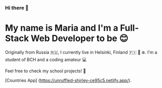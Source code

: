 ### Hi there 👋

My name is Maria and I'm a Full-Stack Web Developer to be 😊
====

Originally from Russia 🇷🇺, I currently live in Helsinki, Finland 🇫🇮 🌲 ❄️. I'm a student of BCH and a coding amateur 💻

Feel free to check my school projects! 👀

[Countries App] (https://unruffled-shirley-ce95c5.netlify.app/).




<!--
**mariapokryshkina/mariapokryshkina** is a ✨ _special_ ✨ repository because its `README.md` (this file) appears on your GitHub profile.

Here are some ideas to get you started:

- 🔭 I’m currently working on ...
- 🌱 I’m currently learning ...
- 👯 I’m looking to collaborate on ...
- 🤔 I’m looking for help with ...
- 💬 Ask me about ...
- 📫 How to reach me: ...
- 😄 Pronouns: ...
- ⚡ Fun fact: ...
-->
